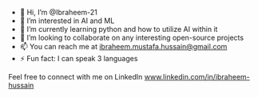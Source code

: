 - 👋 Hi, I’m @Ibraheem-21
- 👀 I’m interested in AI and ML
- 🌱 I’m currently learning python and how to utilize AI within it
- 💞️ I’m looking to collaborate on any interesting open-source projects 
- 📫 You can reach me at ibraheem.mustafa.hussain@gmail.com
- ⚡ Fun fact: I can speak 3 languages

Feel free to connect with me on LinkedIn www.linkedin.com/in/ibraheem-hussain


<!---
Ibraheem-21/Ibraheem-21 is a ✨ special ✨ repository because its `README.md` (this file) appears on your GitHub profile.
You can click the Preview link to take a look at your changes.
--->
